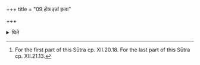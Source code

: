 +++
title = "09 होत्र इडां हृत्वा"

+++

<details><summary>थिते</summary>

9. Having brought the Ida to the Hotr and, while going towards the Havirdhāna (-shed) (the Adhvaryu) orders Hotr̥, “Do you recite the invitatory verse for the goblets being filled.[^1]   

[^1]: For the first part of this Sūtra cp. XII.20.18. For the last part of this Sūtra cp. XII.21.13.  
</details>
